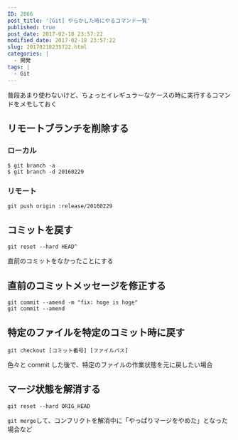 ```yaml
---
ID: 2866
post_title: '[Git] やらかした時にやるコマンド一覧'
published: true
post_date: 2017-02-18 23:57:22
modified_date: 2017-02-18 23:57:22
slug: 20170218235722.html
categories: |
  - 開発
tags: |
  - Git
---
```

普段あまり使わないけど、ちょっとイレギュラーなケースの時に実行するコマンドをメモしておく
<!--more-->
## リモートブランチを削除する
### ローカル
```language-bash
$ git branch -a
$ git branch -d 20160229
```

### リモート
```language-bash
git push origin :release/20160229
```

## コミットを戻す
```language-bash
git reset --hard HEAD^
```
直前のコミットをなかったことにする

## 直前のコミットメッセージを修正する
```language-bash
git commit --amend -m "fix: hoge is hoge"
git commit --amend
```

## 特定のファイルを特定のコミット時に戻す
```language-bash
git checkout [コミット番号] [ファイルパス]
```

色々と commit した後で、特定のファイルの作業状態を元に戻したい場合

## マージ状態を解消する
```language-bash
git reset --hard ORIG_HEAD
```

`git merge`して、コンフリクトを解消中に「やっぱりマージをやめた」となった場合など
